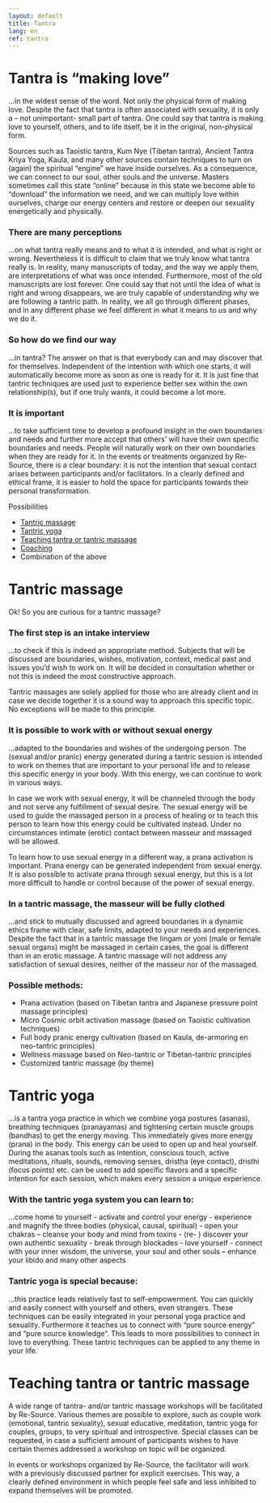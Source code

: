 ```yaml
---
layout: default
title: Tantra
lang: en
ref: tantra
---
```


# Tantra is “making love” 


...in the widest sense of the word. Not only the physical form of making love. Despite the fact that tantra is often associated with sexuality, it is only a – not unimportant- small part of tantra. One could say that tantra is making love to yourself, others, and to life itself, be it in the original, non-physical form.

Sources such as Taoistic tantra, Kum Nye (Tibetan tantra), Ancient Tantra Kriya Yoga, Kaula, and many other sources contain techniques to turn on (again) the spiritual “engine” we have inside ourselves. As a consequence, we can connect to our soul, other souls and the universe. Masters sometimes call this state “online” because in this state we become able to “download” the information we need, and we can multiply love within ourselves, charge our energy centers and restore or deepen our sexuality energetically and physically.


### There are many perceptions 

...on what tantra really means and to what it is intended, and what is right or wrong. Nevertheless it is difficult to claim that we truly know what tantra really is. In reality, many manuscripts of today, and the way we apply them, are interpretations of what was once intended. Furthermore, most of the old manuscripts are lost forever. One could say that not until the idea of what is right and wrong disappears, we are truly capable of understanding why we are following a tantric path. In reality, we all go through different phases, and in any different phase we feel different in what it means to us and why we do it. 


### So how do we find our way 

...in tantra? The answer on that is that everybody can and may discover that for themselves. Independent of the intention with which one starts, it will automatically become more as soon as one is ready for it. It is just fine that tantric techniques are used just to experience better sex within the own relationship(s), but if one truly wants, it could become a lot more. 


### It is important

...to take sufficient time to develop a profound insight in the own boundaries and needs and further more accept that others’ will have their own specific boundaries and needs. People will naturally work on their own boundaries when they are ready for it. In the events or treatments organized by Re-Source, there is a clear boundary:  it is not the intention that sexual contact arises between participants and/or facilitators. In a clearly defined and ethical frame, it is easier to hold the space for participants towards their personal transformation. 


Possibilities

* <a href="#TantrischeMassage">Tantric massage</a>  
* <a href="#TantrischeYoga">Tantric yoga </a>   
* <a href="#LesgevenTantraMassage">Teaching tantra or tantric massage</a>   
* <a href="coaching.en.html">Coaching</a>   
* Combination of the above  



<h1 id="TantrischeMassage"> Tantric massage </h1>

Ok! So you are curious for a tantric massage?   
 

### The first step is an intake interview 

 ...to check if this is indeed an appropriate method. Subjects that will be discussed are boundaries, wishes, motivation, context, medical past and issues you’d wish to work on. It will be decided in consultation whether or not this is indeed the most constructive approach.  
  
Tantric massages are solely applied for those who are already client and in case we decide together it is a sound way to approach this specific topic. No exceptions will be made to this principle.  
 

### It is possible to work with or without sexual energy

...adapted to the boundaries and wishes of the undergoing person. The (sexual and/or pranic) energy generated during a tantric session is intended to work on themes that are important to your personal life and to release this specific energy in your body. With this energy, we can continue to work in various ways.   
  
In case we work with sexual energy, it will be channeled through the body and not serve any fulfillment of sexual desire. The sexual energy will be used to guide the massaged person in a process of healing or to teach this person to learn how this energy could be cultivated instead. Under no circumstances intimate (erotic) contact between masseur and massaged will be allowed.    
  
To learn how to use sexual energy in a different way, a prana activation is important. Prana energy can be generated independent from sexual energy. It is also possible to activate prana through sexual energy, but this is a lot more difficult to handle or control because of the power of sexual energy.  


### In a tantric massage, the masseur will be fully clothed

...and stick to mutually discussed and agreed boundaries in a dynamic ethics frame with clear, safe limits, adapted to your needs and experiences. Despite the fact that in a tantric massage the lingam or yoni (male or female sexual organs) might be massaged in certain cases, the goal is different than in an erotic massage. A tantric massage will not address any satisfaction of sexual desires, neither of the masseur nor of the massaged.  


### Possible methods: 

* Prana activation (based on Tibetan tantra and Japanese pressure point massage principles)
* Micro Cosmic orbit activation massage (based on Taoistic cultivation techniques)
* Full body pranic energy cultivation (based on Kaula, de-armoring en neo-tantric principles)
* Wellness massage based on Neo-tantric or Tibetan-tantric principles
* Customized tantric massage (by theme)

 
<h1 id="TantrischeYoga"> Tantric yoga </h1>

...is a tantra yoga practice in which we combine yoga postures (asanas), breathing techniques (pranayamas) and tightening certain muscle groups (bandhas) to get the energy moving. This immediately gives more energy (prana) in the body. This energy can be used to open up and heal yourself. During the asanas  tools such as intention, conscious touch, active meditations, rituals, sounds, removing senses, dristha (eye contact), dristhi (focus points) etc. can be used to add specific flavors and a specific intention for each session, which makes every session a unique experience. 


### With the tantric yoga system you can learn to:

…come home to yourself - activate and control your energy - experience and magnify the three bodies (physical, causal, spiritual) - open your chakras – cleanse your body and mind from toxins - (re- ) discover your own authentic sexuality - break through blockades - love yourself - connect with your inner wisdom, the universe, your soul and other souls – enhance your libido and many other aspects


### Tantric yoga is special because:

…this practice leads relatively fast to self-empowerment.  You can quickly and easily connect with yourself and others, even strangers. These techniques can be easily integrated in your personal yoga practice and sexuality. Furthermore it teaches us to connect with “pure source energy” and “pure source knowledge”. This leads to more possibilities to connect in love to everything. These tantric techniques can be applied to any theme in your life. 



<h1 id="LesgevenTantraMassage">Teaching tantra or tantric massage </h1>

A wide range of tantra- and/or tantric massage workshops will be facilitated by Re-Source. Various themes are possible to explore, such as couple work (emotional, tantric sexuality), sexual educative, meditation, tantric yoga for couples, groups, to very spiritual and introspective. Special classes can be requested, in case a sufficient amount of participants wishes to have certain themes addressed a workshop on topic will be organized.  
  
In events or workshops organized by Re-Source, the facilitator will work with a previously discussed partner for explicit exercises. This way, a clearly defined environment in which people feel safe and less inhibited to expand themselves will be promoted.  

